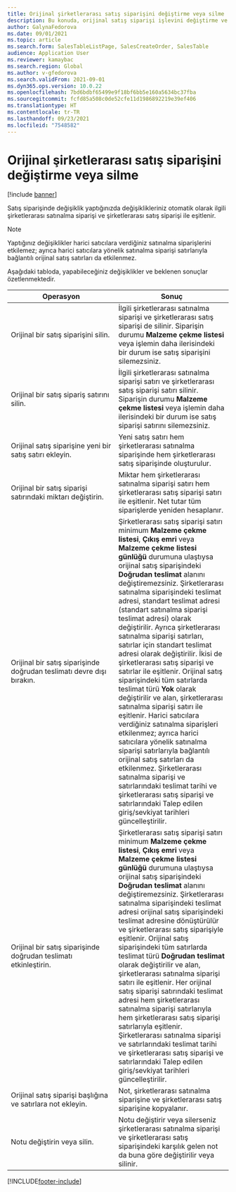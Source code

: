 ```yaml
---
title: Orijinal şirketlerarası satış siparişini değiştirme veya silme
description: Bu konuda, orijinal satış siparişi işlevini değiştirme ve silme açıklanmaktadır
author: GalynaFedorova
ms.date: 09/01/2021
ms.topic: article
ms.search.form: SalesTableListPage, SalesCreateOrder, SalesTable
audience: Application User
ms.reviewer: kamaybac
ms.search.region: Global
ms.author: v-gfedorova
ms.search.validFrom: 2021-09-01
ms.dyn365.ops.version: 10.0.22
ms.openlocfilehash: 7bd6bdbf65499e9f18bf6bb5e160a5634bc37fba
ms.sourcegitcommit: fcfd85a508c0de52cfe11d1986892219e39ef406
ms.translationtype: HT
ms.contentlocale: tr-TR
ms.lasthandoff: 09/23/2021
ms.locfileid: "7548582"
---
```

# <a name="change-or-delete-an-original-intercompany-sales-order"></a>Orijinal şirketlerarası satış siparişini değiştirme veya silme

[!include [banner](../../includes/banner.md)]

Satış siparişinde değişiklik yaptığınızda değişiklikleriniz otomatik olarak ilgili şirketlerarası satınalma siparişi ve şirketlerarası satış siparişi ile eşitlenir.

> [!NOTE]
> Yaptığınız değişiklikler harici satıcılara verdiğiniz satınalma siparişlerini etkilemez; ayrıca harici satıcılara yönelik satınalma siparişi satırlarıyla bağlantılı orijinal satış satırları da etkilenmez.

Aşağıdaki tabloda, yapabileceğiniz değişiklikler ve beklenen sonuçlar özetlenmektedir.

| Operasyon | Sonuç |
|---|---|
| Orijinal&nbsp;bir&nbsp;satış&nbsp;siparişini&nbsp;silin. | İlgili şirketlerarası satınalma siparişi ve şirketlerarası satış siparişi de silinir. Siparişin durumu **Malzeme çekme listesi** veya işlemin daha ilerisindeki bir durum ise satış siparişini silemezsiniz. |
| Orijinal bir satış sipariş satırını silin. | İlgili şirketlerarası satınalma siparişi satırı ve şirketlerarası satış siparişi satırı silinir. Siparişin durumu **Malzeme çekme listesi** veya işlemin daha ilerisindeki bir durum ise satış siparişi satırını silemezsiniz. |
| Orijinal satış siparişine yeni bir satış satırı ekleyin. | Yeni satış satırı hem şirketlerarası satınalma siparişinde hem şirketlerarası satış siparişinde oluşturulur. |
| Orijinal bir satış siparişi satırındaki miktarı değiştirin. | Miktar hem şirketlerarası satınalma siparişi satırı hem şirketlerarası satış siparişi satırı ile eşitlenir. Net tutar tüm siparişlerde yeniden hesaplanır. |
| Orijinal bir satış siparişinde doğrudan teslimatı devre dışı bırakın. | Şirketlerarası satış siparişi satırı minimum **Malzeme çekme listesi**, **Çıkış emri** veya **Malzeme çekme listesi günlüğü** durumuna ulaştıysa orijinal satış siparişindeki **Doğrudan teslimat** alanını değiştiremezsiniz. Şirketlerarası satınalma siparişindeki teslimat adresi, standart teslimat adresi (standart satınalma siparişi teslimat adresi) olarak değiştirilir. Ayrıca şirketlerarası satınalma siparişi satırları, satırlar için standart teslimat adresi olarak değiştirilir. İkisi de şirketlerarası satış siparişi ve satırlar ile eşitlenir. Orijinal satış siparişindeki tüm satırlarda teslimat türü **Yok** olarak değiştirilir ve alan, şirketlerarası satınalma siparişi satırı ile eşitlenir. Harici satıcılara verdiğiniz satınalma siparişleri etkilenmez; ayrıca harici satıcılara yönelik satınalma siparişi satırlarıyla bağlantılı orijinal satış satırları da etkilenmez. Şirketlerarası satınalma siparişi ve satırlarındaki teslimat tarihi ve şirketlerarası satış siparişi ve satırlarındaki Talep edilen giriş/sevkiyat tarihleri güncelleştirilir. |
| Orijinal bir satış siparişinde doğrudan teslimatı etkinleştirin. | Şirketlerarası satış siparişi satırı minimum **Malzeme çekme listesi**, **Çıkış emri** veya **Malzeme çekme listesi günlüğü** durumuna ulaştıysa orijinal satış siparişindeki **Doğrudan teslimat** alanını değiştiremezsiniz. Şirketlerarası satınalma siparişindeki teslimat adresi orijinal satış siparişindeki teslimat adresine dönüştürülür ve şirketlerarası satış siparişiyle eşitlenir. Orijinal satış siparişindeki tüm satırlarda teslimat türü **Doğrudan teslimat** olarak değiştirilir ve alan, şirketlerarası satınalma siparişi satırı ile eşitlenir. Her orijinal satış siparişi satırındaki teslimat adresi hem şirketlerarası satınalma siparişi satırlarıyla hem şirketlerarası satış siparişi satırlarıyla eşitlenir. Şirketlerarası satınalma siparişi ve satırlarındaki teslimat tarihi ve şirketlerarası satış siparişi ve satırlarındaki Talep edilen giriş/sevkiyat tarihleri güncelleştirilir. |
| Orijinal satış siparişi başlığına ve satırlara not ekleyin. | Not, şirketlerarası satınalma siparişine ve şirketlerarası satış siparişine kopyalanır. |
| Notu değiştirin veya silin. | Notu değiştirir veya silerseniz şirketlerarası satınalma siparişi ve şirketlerarası satış siparişindeki karşılık gelen not da buna göre değiştirilir veya silinir. |

[!INCLUDE[footer-include](../../includes/footer-banner.md)]
